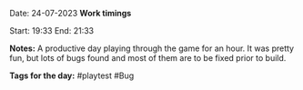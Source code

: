 

Date: 24-07-2023
**Work timings**

Start: 19:33
End: 21:33

**Notes:**
A productive day playing through the game for an hour. It was pretty fun, but lots of bugs found and most of them are to be fixed prior to build.

**Tags for the day:** #playtest #Bug 
